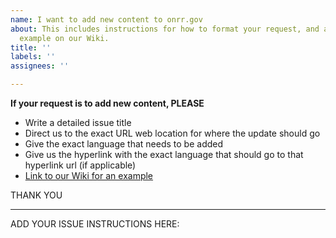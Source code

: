```yaml
---
name: I want to add new content to onrr.gov
about: This includes instructions for how to format your request, and a link to an
  example on our Wiki.
title: ''
labels: ''
assignees: ''

---
```


**If your request is to add new content, PLEASE**

* Write a detailed issue title
* Direct us to the exact URL web location for where the update should go
* Give the exact language that needs to be added
* Give us the hyperlink with the exact language that should go to that hyperlink url (if applicable) 
* [Link to our Wiki for an example](https://github.com/ONRR/onrr.gov-site/wiki/Using-github#example---clear-request-to-add-new-content)

THANK YOU
______________________________________________________________________________________________________________________________________
ADD YOUR ISSUE INSTRUCTIONS HERE:
